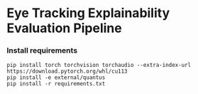 # Eye Tracking Explainability Evaluation Pipeline

### Install requirements

```
pip install torch torchvision torchaudio --extra-index-url https://download.pytorch.org/whl/cu113
pip install -e external/quantus
pip install -r requirements.txt
```
